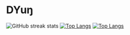 # DYuŋ
<!--[![My Github Stats](https://github-readme-stats.vercel.app/api?username=DYung26&theme=radical)](https://github.com/DYung26/github-readme-stats)-->
![GitHub streak stats](https://github-readme-streak-stats.herokuapp.com/?user=DYung26&theme=react)
[![Top Langs](https://github-readme-stats.vercel.app/api/top-langs/?username=DYung26&layout=compact&theme=dark)](https://github.com/DYung26/github-readme-stats)
[![Top Langs](https://github-readme-stats.vercel.app/api/top-langs/?username=DYung26&langs_count=20&layout=compact&theme=vision-friendly-dark&count_private=true)](https://github.com/anuraghazra/github-readme-stats)
<!--[![trophy](https://github-profile-trophy.vercel.app/?username=Brainstorma&theme=tokyonight&no-bg=false&no-frame=false&count_private=true)](https://github.com/Brainstorma/Brainstorma)
</div><img src="https://komarev.com/ghpvc/?username=Brainstorma&style=compact-square&color=blue" align="center" alt=""/>-->
